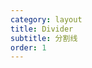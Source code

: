 ```yaml
---
category: layout
title: Divider
subtitle: 分割线
order: 1
---
```


<example name="thy-divider-basic-example" />
